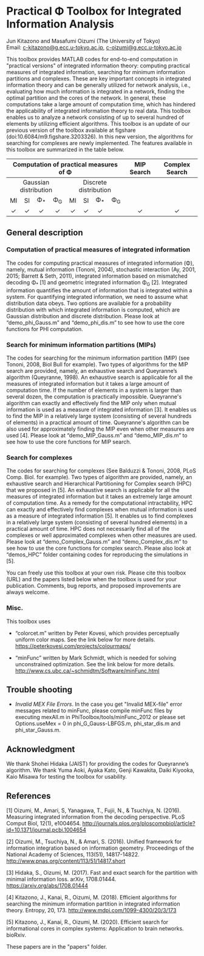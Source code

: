 # Practical &Phi; Toolbox for Integrated Information Analysis
Jun Kitazono and Masafumi Oizumi (The University of Tokyo) </br>
Email: c-kitazono@g.ecc.u-tokyo.ac.jp, c-oizumi@g.ecc.u-tokyo.ac.jp

This toolbox provides MATLAB codes for end-to-end computation in "practical versions" of integrated information theory: computing practical measures of integrated information, searching for minimum information partitions and complexes. These are key important concepts in integrated information theory and can be generally utilized for network analysis, i.e., evaluating how much information is integrated in a network, finding the optimal partition and the cores of the network. In general, these computations take a large amount of computation time, which has hindered the applicability of integrated information theory to real data. This toolbox enables us to analyze a network consisting of up to several hundred of elements by utilizing efficient algorithms. This toolbox is an update of our previous version of the toolbox available at figshare (doi:10.6084/m9.figshare.3203326). In this new version, the algorithms for searching for complexes are newly implemented. The features available in this toolbox are summarized in the table below.
 
<table>
   <thead>
       <tr align='center'>
           <th colspan=8>Computation of practical measures of &Phi;</th> <th>MIP Search</th> <th>Complex Search</th>
       </tr>
   </thead>
   <tbody>
       <tr align='center'>
           <td colspan=4>Gaussian distribution</td>
           <td colspan=4>Discrete distribution</td>
           <td rowspan=2></td>
           <td rowspan=2></td>
       </tr>
       <tr align='center'>
           <td>MI</td>
           <td>SI</td>
           <td>&Phi;<sub>*</sub></td>
           <td>&Phi;<sub>G</sub></td>
           <td>MI</td>
           <td>SI</td>
           <td>&Phi;<sub>*</sub></td>
           <td>&Phi;<sub>G</sub></td>
       </tr>
       <tr align='center'>
           <td>&#10003;</td> <!-- Gaussian -->
           <td>&#10003;</td>
           <td>&#10003;</td>
           <td>&#10003;</td>
           <td>&#10003;</td> <!-- Discrete -->
           <td>&#10003;</td>
           <td>&#10003;</td>
           <td></td>
           <td>&#10003;</td> <!-- MIP Search -->
           <td>&#10003;</td> <!-- Complex Search -->
       </tr>
   </tbody>
</table>
 
## General description
 
### Computation of practical measures of integrated information
The codes for computing practical measures of integrated information (&Phi;), namely, mutual information (Tononi, 2004), stochastic interaction (Ay, 2001, 2015; Barrett & Seth, 2011), integrated information based on mismatched decoding &Phi;<sub>*</sub> [1] and geometric integrated information &Phi;<sub>G</sub> [2]. Integrated information quantifies the amount of information that is integrated within a system. For quantifying integrated information, we need to assume what distribution data obeys. Two options are available for a probability distribution with which integrated information is computed, which are Gaussian distribution and discrete distribution. Please look at “demo_phi_Gauss.m” and “demo_phi_dis.m” to see how to use the core functions for PHI computation.
 
### Search for minimum information partitions (MIPs)
The codes for searching for the minimum information partition (MIP) (see Tononi, 2008, Biol Bull for example). Two types of algorithms for the MIP search are provided, namely, an exhaustive search and Queyranne’s algorithm (Queyranne, 1998). An exhaustive search is applicable for all the measures of integrated information but it takes a large amount of computation time. If the number of elements in a system is larger than several dozen, the computation is practically impossible. Queyranne's algorithm can exactly and effectively find the MIP only when mutual information is used as a measure of integrated information [3]. It enables us to find the MIP in a relatively large system (consisting of several hundreds of elements) in a practical amount of time. Queyranne's algorithm can be also used for approximately finding the MIP even when other measures are used [4]. Please look at “demo_MIP_Gauss.m” and “demo_MIP_dis.m” to see how to use the core functions for MIP search.
 
### Search for complexes
The codes for searching for complexes (See Balduzzi & Tononi, 2008, PLoS Comp. Biol. for example). Two types of algorithm are provided, namely, an exhaustive search and Hierarchical Partitioning for Complex search (HPC) that we proposed in [5]. An exhaustive search is applicable for all the measures of integrated information but it takes an extremely large amount of computation time. As a remedy for the computational intractability, HPC can exactly and effectively find complexes when mutual information is used as a measure of integrated information [5]. It enables us to find complexes in a relatively large system (consisting of several hundred elements) in a practical amount of time. HPC does not necessarily find all of the complexes or well approximated complexes when other measures are used. Please look at “demo_Complex_Gauss.m” and “demo_Complex_dis.m” to see how to use the core functions for complex search. Please also look at “demos_HPC” folder containing codes for reproducing the simulations in [5].
 
You can freely use this toolbox at your own risk. Please cite this toolbox (URL) and the papers listed below when the toolbox is used for your publication. Comments, bug reports, and proposed improvements are always welcome. 
 
 
### Misc.
This toolbox uses 
- “colorcet.m” written by Peter Kovesi, which provides perceptually uniform color maps. See the link below for more details. 
https://peterkovesi.com/projects/colourmaps/ 
 
- “minFunc” written by Mark Schmidt, which is needed for solving unconstrained optimization. See the link below for more details. 
http://www.cs.ubc.ca/~schmidtm/Software/minFunc.html
 
 
## Trouble shooting
- *Invalid MEX File Errors*. In the case you get "Invalid MEX-file" error messages related to minFunc, please compile minFunc files by executing mexAll.m in PhiToolbox/tools/minFunc_2012 or please set Options.useMex = 0 in phi_G_Gauss-LBFGS.m, phi_star_dis.m and phi_star_Gauss.m.
 
 
## Acknowledgment
We thank Shohei Hidaka (JAIST) for providing the codes for Queyranne’s algorithm. We thank Yuma Aoki, Ayaka Kato, Genji Kawakita, Daiki Kiyooka, Kaio Misawa for testing the toolbox for usability.
 
## References
[1] Oizumi, M., Amari, S, Yanagawa, T., Fujii, N., & Tsuchiya, N. (2016). Measuring integrated information from the decoding perspective. PLoS Comput Biol, 12(1), e1004654. http://journals.plos.org/ploscompbiol/article?id=10.1371/journal.pcbi.1004654
 
[2] Oizumi, M., Tsuchiya, N., & Amari, S. (2016). Unified framework for information integration based on information geometry. Proceedings of the National Academy of Sciences, 113(51), 14817-14822. http://www.pnas.org/content/113/51/14817.short
 
[3] Hidaka, S., Oizumi, M. (2017). Fast and exact search for the partition with minimal information loss. arXiv, 1708.01444. https://arxiv.org/abs/1708.01444
 
[4] Kitazono, J., Kanai, R., Oizumi, M. (2018). Efficient algorithms for searching the minimum information partition in integrated information theory. Entropy, 20, 173.
http://www.mdpi.com/1099-4300/20/3/173
 
[5] Kitazono, J., Kanai, R., Oizumi, M. (2020). Efficient search for informational cores in complex systems: Application to brain networks. bioRxiv.
 
These papers are in the "papers" folder.






